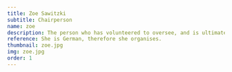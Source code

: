```yaml
---
title: Zoe Sawitzki
subtitle: Chairperson
name: zoe
description: The person who has volunteered to oversee, and is ultimately responsible for, this entire endeavour is Zoe. She was steward and committee member of EUNSCDS 2009-2012 and organised dances and transport to dances. She was also part of the event committee of her Roller Derby league in Germany 2014-2017, organising home and away games. She has played the fiddle for 10 years and has been dancing since the age of 3.
reference: She is German, therefore she organises.
thumbnail: zoe.jpg
img: zoe.jpg
order: 1
---
```

